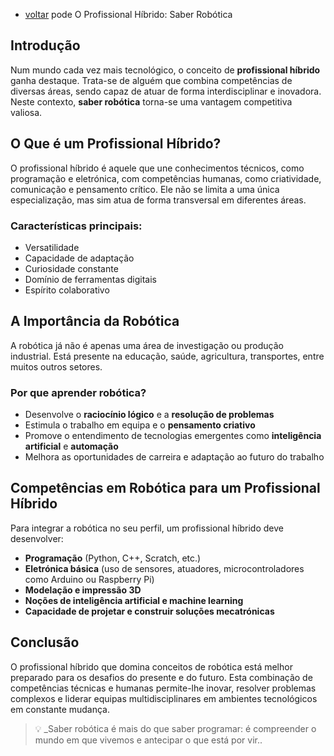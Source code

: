 - [voltar](https://github.com/0joseDark/minha-linguagem-programacao/blob/main/README.md)
pode O Profissional Híbrido: Saber Robótica

## Introdução

Num mundo cada vez mais tecnológico, o conceito de **profissional híbrido** ganha destaque. Trata-se de alguém que combina competências de diversas áreas, sendo capaz de atuar de forma interdisciplinar e inovadora. Neste contexto, **saber robótica** torna-se uma vantagem competitiva valiosa.

## O Que é um Profissional Híbrido?

O profissional híbrido é aquele que une conhecimentos técnicos, como programação e eletrónica, com competências humanas, como criatividade, comunicação e pensamento crítico. Ele não se limita a uma única especialização, mas sim atua de forma transversal em diferentes áreas.

### Características principais:

- Versatilidade
- Capacidade de adaptação
- Curiosidade constante
- Domínio de ferramentas digitais
- Espírito colaborativo

## A Importância da Robótica

A robótica já não é apenas uma área de investigação ou produção industrial. Está presente na educação, saúde, agricultura, transportes, entre muitos outros setores.

### Por que aprender robótica?

- Desenvolve o **raciocínio lógico** e a **resolução de problemas**
- Estimula o trabalho em equipa e o **pensamento criativo**
- Promove o entendimento de tecnologias emergentes como **inteligência artificial** e **automação**
- Melhora as oportunidades de carreira e adaptação ao futuro do trabalho

## Competências em Robótica para um Profissional Híbrido

Para integrar a robótica no seu perfil, um profissional híbrido deve desenvolver:

- **Programação** (Python, C++, Scratch, etc.)
- **Eletrónica básica** (uso de sensores, atuadores, microcontroladores como Arduino ou Raspberry Pi)
- **Modelação e impressão 3D**
- **Noções de inteligência artificial e machine learning**
- **Capacidade de projetar e construir soluções mecatrónicas**

## Conclusão

O profissional híbrido que domina conceitos de robótica está melhor preparado para os desafios do presente e do futuro. Esta combinação de competências técnicas e humanas permite-lhe inovar, resolver problemas complexos e liderar equipas multidisciplinares em ambientes tecnológicos em constante mudança.

> 💡 _Saber robótica é mais do que saber programar: é compreender o mundo em que vivemos e antecipar o que está por vir..
